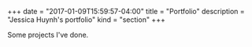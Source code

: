 +++
date = "2017-01-09T15:59:57-04:00"
title = "Portfolio"
description = "Jessica Huynh's portfolio"
kind = "section"
+++

Some projects I've done.